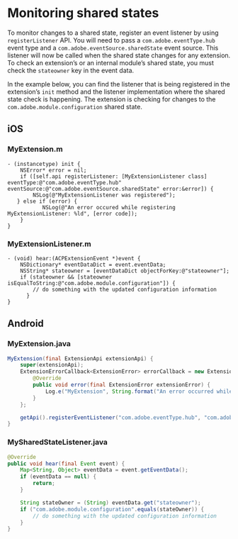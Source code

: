 # Monitoring shared states

To monitor changes to a shared state, register an event listener by using `registerListener` API. You will need to pass a `com.adobe.eventType.hub` event type and a `com.adobe.eventSource.sharedState` event source. This listener will now be called when the shared state changes for any extension. To check an extension’s or an internal module’s shared state, you must check the `stateowner` key in the event data.

In the example below, you can find the listener that is being registered in the extension’s `init` method and the listener implementation where the shared state check is happening. The extension is checking for changes to the `com.adobe.module.configuration` shared state.

## iOS

### **MyExtension.m**

```text
- (instancetype) init {
    NSError* error = nil;
    if ([self.api registerListener: [MyExtensionListener class] eventType:@"com.adobe.eventType.hub" eventSource:@"com.adobe.eventSource.sharedState" error:&error]) {  
        NSLog(@"MyExtensionListener was registered");
   } else if (error) {  
           NSLog(@"An error occured while registering MyExtensionListener: %ld", [error code]);
    }
}
```

### MyExtensionListener.m

```text
- (void) hear:(ACPExtensionEvent *)event {
    NSDictionary* eventDataDict = event.eventData;
    NSString* stateowner = [eventDataDict objectForKey:@"stateowner"];
    if (stateowner && [stateowner isEqualToString:@"com.adobe.module.configuration"]) {  
        // do something with the updated configuration information
      }
}
```

## Android

### MyExtension.java

```java
MyExtension(final ExtensionApi extensionApi) {
    super(extensionApi);
    ExtensionErrorCallback<ExtensionError> errorCallback = new ExtensionErrorCallback<ExtensionError>() {
        @Override
        public void error(final ExtensionError extensionError) {
            Log.e("MyExtension", String.format("An error occurred while registering MySharedStateListener %d %s", extensionError.getErrorCode(), extensionError.getErrorName()));
        }
    };

    getApi().registerEventListener("com.adobe.eventType.hub", "com.adobe.eventSource.sharedState", MySharedStateListener.class, errorCallback);
}
```

### MySharedStateListener.java

```java
@Override
public void hear(final Event event) {
    Map<String, Object> eventData = event.getEventData();
    if (eventData == null) {
        return;
    }

    String stateOwner = (String) eventData.get("stateowner");
    if ("com.adobe.module.configuration".equals(stateOwner)) {
        // do something with the updated configuration information
    }
}
```

